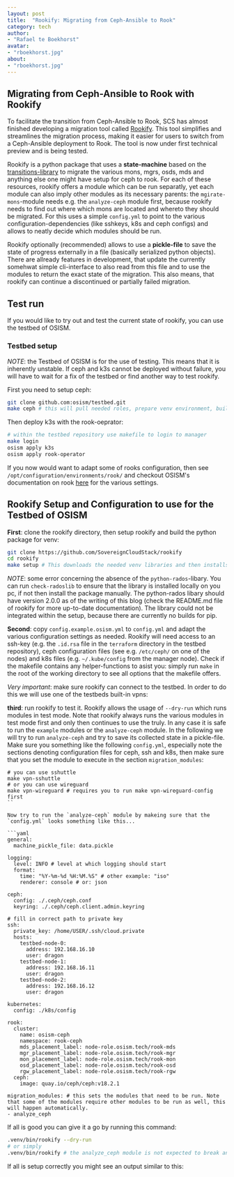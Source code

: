 ```yaml
---
layout: post
title:  "Rookify: Migrating from Ceph-Ansible to Rook"
category: tech
author:
- "Rafael te Boekhorst"
avatar:
- "rboekhorst.jpg"
about:
- "rboekhorst.jpg"
---
```


## Migrating from Ceph-Ansible to Rook with Rookify

To facilitate the transition from Ceph-Ansible to Rook, SCS has almost finished developing a migration tool called [Rookify](https://github.com/SovereignCloudStack/rookify). This tool simplifies and streamlines the migration process, making it easier for users to switch from a Ceph-Ansible deployment to Rook. The tool is now under first technical preview and is being tested.

Rookify is a python package that uses a **state-machine** based on the [transitions-library]() to migrate the various mons, mgrs, osds, mds and anything else one might have setup for ceph to rook. For each of these resources, rookify offers a module which can be run separatly, yet each module can also imply other modules as its necessary parents: the `mgirate-mons`-module needs e.g. the `analyze-ceph` module first, because rookify needs to find out where which mons are located and whereto they should be migrated.
For this uses a simple `config.yml` to point to the various configuration-dependencies (like sshkeys, k8s and ceph configs) and allows to neatly decide which modules should be run. 

Rookify optionally (recommended) allows to use a **pickle-file** to save the state of progress externally in a file (basically serialized python objects). There are allready features in development, that update the currently somehwat simple cli-interface to also read from this file and to use the modules to return the exact state of the migration. This also means, that rookify can continue a discontinued or partially failed migration.

## Test run

If you would like to try out and test the current state of rookify, you can use the testbed of OSISM. 

### Testbed setup

_NOTE_: the Testbed of OSISM is for the use of testing. This means that it is inherently unstable. If ceph and k3s cannot be deployed without failure, you will have to wait for a fix of the testbed or find another way to test rookify.

First you need to setup ceph:

```bash
git clone github.com:osism/testbed.git
make ceph # this will pull needed roles, prepare venv environment, build infrastructure, create the manager and then deploy ceph
````

Then deploy k3s with the rook-oeprator:

```bash
# within the testbed repository use makefile to login to manager
make login 
osism apply k3s
osism apply rook-operator
```

If you now would want to adapt some of rooks configuration, then see `/opt/configuration/environments/rook/` and checkout OSISM's documentation on rook [here]() for the various settings.

## Rookify Setup and Configuration to use for the Testbed of OSISM

**First**: clone the rookify directory, then setup rookify and build the python package for venv:

```bash
git clone https://github.com/SovereignCloudStack/rookify
cd rookify
make setup # This downloads the needed venv libraries and then installs the rookify package into .venv/bin/rookify of the working directory
```

_NOTE_: some error concerning the absence of the `python-rados`-libary. You can run `check-radoslib` to ensure that the library is installed locally on you pc, if not then install the package manually. The python-rados libary should have version 2.0.0 as of the writing of this blog (check the README.md file of rookify for more up-to-date documentation). The library could not be integrated within the setup, because there are currently no builds for pip.

**Second**: copy `config.example.osism.yml` to `config.yml` and adapt the various configuration settings as needed. Rookify will need access to an ssh-key (e.g. the `.id.rsa` file in the `terraform` directory in the testbed repository), ceph configuration files (see e.g. `/etc/ceph/` on one of the nodes) and k8s files (e.g. `~/.kube/config` from the manager node). Check if the makefile contains any helper-functions to asist you: simply run `make` in the root of the working directory to see all options that the makefile offers. 

_Very important_: make sure rookify can connect to the testbed. In order to do this we will use one of the testbeds built-in vpns:


**third**: run rookify to test it. Rookify allows the usage of `--dry-run` which runs modules in test mode. Note that rookify always runs the various modules in test mode first and only then continues to use the truly. In any case it is safe to run the `example` modules or the `analyze-ceph` module. In the following we will try to run `analyze-ceph` and try to save its collected state in a pickle-file. Make sure you something like the following `config.yml`, especially note the sections denoting configuration files for ceph, ssh and k8s, then make sure that you set the module to execute in the section `migration_modules`:

```
# you can use sshuttle
make vpn-sshuttle
# or you can use wireguard
make vpn-wireguard # requires you to run make vpn-wireguard-config first
``

Now try to run the `analyze-ceph` module by makeing sure that the `config.yml` looks something like this...

```yaml
general:
  machine_pickle_file: data.pickle

logging:
  level: INFO # level at which logging should start
  format:
    time: "%Y-%m-%d %H:%M.%S" # other example: "iso"
    renderer: console # or: json

ceph:
  config: ./.ceph/ceph.conf
  keyring: ./.ceph/ceph.client.admin.keyring

# fill in correct path to private key
ssh:
  private_key: /home/USER/.ssh/cloud.private
  hosts:
    testbed-node-0:
      address: 192.168.16.10
      user: dragon
    testbed-node-1:
      address: 192.168.16.11
      user: dragon
    testbed-node-2:
      address: 192.168.16.12
      user: dragon

kubernetes:
  config: ./k8s/config

rook:
  cluster:
    name: osism-ceph
    namespace: rook-ceph
    mds_placement_label: node-role.osism.tech/rook-mds
    mgr_placement_label: node-role.osism.tech/rook-mgr
    mon_placement_label: node-role.osism.tech/rook-mon
    osd_placement_label: node-role.osism.tech/rook-osd
    rgw_placement_label: node-role.osism.tech/rook-rgw
  ceph:
    image: quay.io/ceph/ceph:v18.2.1

migration_modules: # this sets the modules that need to be run. Note that some of the modules require other modules to be run as well, this will happen automatically.
- analyze_ceph
```

If all is good you can give it a go by running this command:

```bash
.venv/bin/rookify --dry-run
# or simply
.venv/bin/rookify # the analyze_ceph module is not expected to break anything
```

If all is setup correctly you might see an output similar to this:

```bash

```




